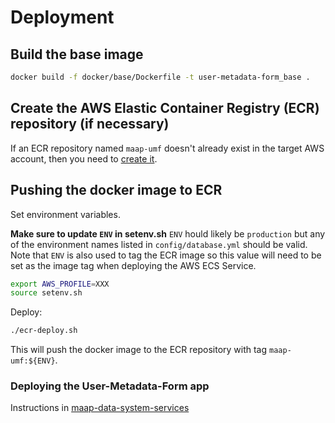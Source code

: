 # Deployment

## Build the base image

```bash
docker build -f docker/base/Dockerfile -t user-metadata-form_base .
```

## Create the AWS Elastic Container Registry (ECR) repository (if necessary)

If an ECR repository named `maap-umf` doesn't already exist in the target AWS account,
then you need to [create it](https://docs.aws.amazon.com/AmazonECR/latest/userguide/repository-create.html).

## Pushing the docker image to ECR

Set environment variables.

**Make sure to update `ENV` in setenv.sh** `ENV` hould likely be `production` but any of the environment names listed in `config/database.yml` should be valid. Note that `ENV` is also used to tag the ECR image so this value will need to be set as the image tag when deploying the AWS ECS Service.

```bash
export AWS_PROFILE=XXX
source setenv.sh
```

Deploy:

```bash
./ecr-deploy.sh
```

This will push the docker image to the ECR repository with tag `maap-umf:${ENV}`.

### Deploying the User-Metadata-Form app

Instructions in [maap-data-system-services](https://github.com/MAAP-Project/maap-data-system-services/blob/main/DEPLOYMENT.md#5-umf-prep)
